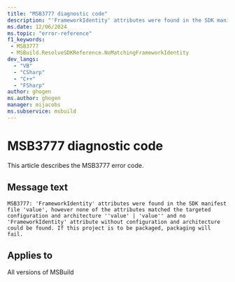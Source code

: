 ```yaml
---
title: "MSB3777 diagnostic code"
description: "'FrameworkIdentity' attributes were found in the SDK manifest file 'value', however none of the attributes matched the targeted configuration and architecture ''value' | 'value'' and no 'FrameworkIdentity' attribute without configuration and architecture could be found. If this project is to be packaged, packaging will fail."
ms.date: 12/06/2024
ms.topic: "error-reference"
f1_keywords:
 - MSB3777
 - MSBuild.ResolveSDKReference.NoMatchingFrameworkIdentity
dev_langs:
  - "VB"
  - "CSharp"
  - "C++"
  - "FSharp"
author: ghogen
ms.author: ghogen
manager: mijacobs
ms.subservice: msbuild
---
```


# MSB3777 diagnostic code

<!-- :::ErrorDefinitionDescription::: -->
<!-- :::editable-content name="introDescription"::: -->
This article describes the MSB3777 error code.
<!-- :::editable-content-end::: -->

## Message text

```output
MSB3777: 'FrameworkIdentity' attributes were found in the SDK manifest file 'value', however none of the attributes matched the targeted configuration and architecture ''value' | 'value'' and no 'FrameworkIdentity' attribute without configuration and architecture could be found. If this project is to be packaged, packaging will fail.
```

<!-- :::editable-content name="postOutputDescription"::: -->
<!--
{StrBegin="MSB3777: "}
-->
<!-- :::editable-content-end::: -->
<!-- :::ErrorDefinitionDescription-end::: -->

## Applies to

All versions of MSBuild
